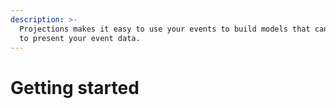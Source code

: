 ```yaml
---
description: >-
  Projections makes it easy to use your events to build models that can be used
  to present your event data.
---
```


# Getting started

## 

